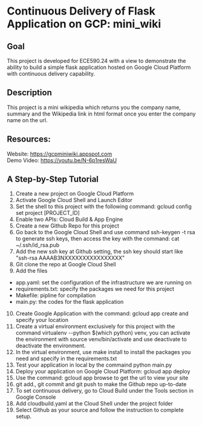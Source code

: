 # Continuous Delivery of Flask Application on GCP: mini_wiki
###

## Goal
This project is developed for ECE590.24 with a view to demonstrate the ability to build a simple flask application hosted on Google Cloud Platform with continuous delivery capability.

## Description
This project is a mini wikipedia which returns you the company name, summary and the Wikipedia link in html format once you enter the company name on the url.


## Resources:
Website: https://gcpminiwiki.appspot.com
<br>Demo Video: https://youtu.be/N-6p1resWaU

## A Step-by-Step Tutorial
1. Create a new project on Google Cloud Platform
2. Activate Google Cloud Shell and Launch Editor
3. Set the shell to this project with the following command: gcloud config set project [PROJECT_ID]
4. Enable two APIs: Cloud Build & App Engine
5. Create a new Github Repo for this project
6. Go back to the Google Cloud Shell and use command ssh-keygen -t rsa to generate ssh keys, then access the key with the command: cat ~/.ssh/id_rsa.pub
7. Add the new ssh key at Github setting, the ssh key should start like "ssh-rsa AAAAB3NXXXXXXXXXXXXXXXX"
8. Git clone the repo at Google Cloud Shell
9. Add the files
- app.yaml: set the configuration of the infrastructure we are running on
- requirements.txt: specify the packages we need for this project
- Makefile: pipline for compilation
- main.py: the codes for the flask application
10. Create Google Application with the command: gcloud app create and specify your location
11. Create a virtual environment exclusively for this project with the command virtualenv --python $(which python) venv, you can activate the environment with source venv/bin/activate and use deactivate to deactivate the environment.
12. In the virtual environment, use make install to install the packages you need and specify in the requirements.txt
13. Test your application in local by the commaind python main.py
14. Deploy your application on Google Cloud Platform: gcloud app deploy
15. Use the command: gcloud app browse to get the url to view your site
16. git add., git commit and git push to make the Github repo up-to-date
17. To set continuous delivery, go to Cloud Build under the Tools section in Google Console
18. Add cloudbuild.yaml at the Cloud Shell under the project folder
19. Select Github as your source and follow the instruction to complete setup.

